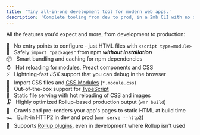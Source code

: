 ```yaml
---
title: 'Tiny all-in-one development tool for modern web apps.'
description: 'Complete tooling from dev to prod, in a 2mb CLI with no dependencies. Supports Rollup plugins, hotlinking and HMR.'
---
```


<div class="centered">

All the features you'd expect and more, from development to production:

🔨 &nbsp; No entry points to configure - just HTML files with `<script type=module>`<br>
🦦 &nbsp; Safely `import "packages"` from npm **_without installation_**<br>
📦 &nbsp; Smart bundling and caching for npm dependencies<br>
↻ &nbsp; Hot reloading for modules, Preact components and CSS<br>
⚡️ &nbsp; Lightning-fast JSX support that you can debug in the browser<br>
💄 &nbsp; Import CSS files and [CSS Modules](https://github.com/css-modules/css-modules) (`*.module.css`)<br>
🔩 &nbsp; Out-of-the-box support for [TypeScript](https://www.typescriptlang.org/)<br>
📂 &nbsp; Static file serving with hot reloading of CSS and images<br>
🗜 &nbsp; Highly optimized Rollup-based production output (`wmr build`)<br>
📑 &nbsp; Crawls and pre-renders your app's pages to static HTML at build time<br>
🏎 &nbsp; Built-in HTTP2 in dev and prod (`wmr serve --http2`)<br>
🔧 &nbsp; Supports [Rollup plugins](/docs/configuration-and-plugins), even in development where Rollup isn't used

</div>
